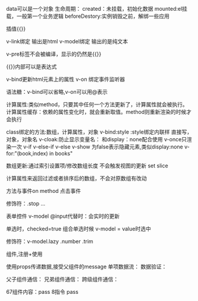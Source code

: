 data可以是一个对象
生命周期：
    created：未挂载，初始化数据
    mounted:el挂载，一般第一个业务逻辑
    beforeDestory:实例销毁之前，解绑一些应用

插值{{}}

v-link绑定 输出是html
v-model绑定 输出的是纯文本

v-pre标签不会被编译，显示的仍然是{{}}

{{}}内部可以是表达式

v-bind更新html元素上的属性
v-on 绑定事件监听器

语法糖：v-bind可以省略,v-on可以用@表示

计算属性:类似method，只要其中任何一个方法更新了，计算属性就会被执行。
计算属性缓存：依赖的属性变化时，就会重新取值。method则重新渲染的时候才会执行

class绑定的方法:数组，计算属性，对象
v-bind:style  :style绑定内联样 直接写，对象，对象名
v-cloak:防止显示变量名： 和display：none配合使用
v-once只渲染一次
v-if v-else-if v-else
v-show 为false表示隐藏元素,类似display:none
v-for:"(book,index) in books"

数组更新:通过索引设置项/修改数组长度 不会触发视图的更新
    set
    slice

计算属性来返回过滤或者排序后的数组，不会对原数组有改动

方法与事件on method 点击事件

修饰符：.stop ...

表单控件 v-model  @input代替时：会实时的更新

单选时，checked=true
组合单选时候 v-model = value时选中

修饰符：v-model.lazy .number .trim

组件,注册+使用

使用props传递数据,接受父组件的message
单项数据流：
数据验证：

父子组件通信：
兄弟组件通信：
跨级组件通信：


67组件内容：pass
8指令 pass







